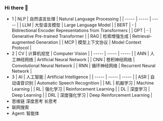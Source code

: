 ### Hi there 👋
 - 1
| NLP | 自然语言处理 | Natural Language Processing |
| ----- | ----- | ----- |
| LLM | 大型语言模型 | Large Language Model |
| BERT | - | Bidirectional Encoder Representations from Transformers |
| GPT | - | Generative Pre-trained Transformer |
| RAG | 检索增强生成 | Retrieval-augmented Generation |
| MCP | 模型上下文协议 | Model Context Protocol |
 - 2
| CV | 计算机视觉 | Computer Vision |
| ----- | ----- | ----- |
| ANN | 人工神经网络 | Artificial Neural Network |
| CNN | 卷积神经网络 | Convolutional Neural Network |
| RNN | 循环神经网络 | Recurrent Neural Network |
 - 3
| AI | 人工智能 | Artificial Intelligence |
| ----- | ----- | ----- |
| ASR | 自动语音识别 | Automatic Speech Recognition |
| ML | 机器学习 | Machine Learning |
| RL | 强化学习 | Reinforcement Learning |
| DL | 深度学习 | Deep Learning |
| DRL | 深度强化学习 | Deep Reinforcement Learning |
 - 思维链 深度思考 长思考
 - 联网搜索
 - Agent: 智能体

<!--
**wwkiyyx/wwkiyyx** is a ✨ _special_ ✨ repository because its `README.md` (this file) appears on your GitHub profile.

Here are some ideas to get you started:

- 🔭 I’m currently working on ...
- 🌱 I’m currently learning ...
- 👯 I’m looking to collaborate on ...
- 🤔 I’m looking for help with ...
- 💬 Ask me about ...
- 📫 How to reach me: ...
- 😄 Pronouns: ...
- ⚡ Fun fact: ...
-->
